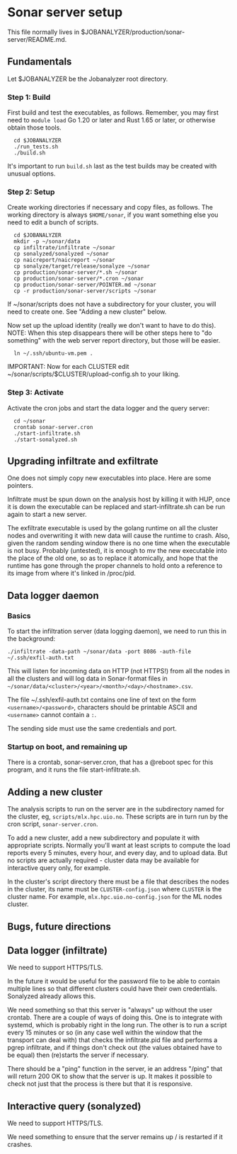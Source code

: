 # Sonar server setup

This file normally lives in $JOBANALYZER/production/sonar-server/README.md.

## Fundamentals

Let $JOBANALYZER be the Jobanalyzer root directory.

### Step 1: Build

First build and test the executables, as follows.  Remember, you may first need to `module load` Go
1.20 or later and Rust 1.65 or later, or otherwise obtain those tools.

```
  cd $JOBANALYZER
  ./run_tests.sh
  ./build.sh
```

It's important to run `build.sh` last as the test builds may be created with unusual options.

### Step 2: Setup

Create working directories if necessary and copy files, as follows.  The working directory is always
`$HOME/sonar`, if you want something else you need to edit a bunch of scripts.

```
  cd $JOBANALYZER
  mkdir -p ~/sonar/data
  cp infiltrate/infiltrate ~/sonar
  cp sonalyzed/sonalyzed ~/sonar
  cp naicreport/naicreport ~/sonar
  cp sonalyze/target/release/sonalyze ~/sonar
  cp production/sonar-server/*.sh ~/sonar
  cp production/sonar-server/*.cron ~/sonar
  cp production/sonar-server/POINTER.md ~/sonar
  cp -r production/sonar-server/scripts ~/sonar
```

If ~/sonar/scripts does not have a subdirectory for your cluster, you will need to create one.  See
"Adding a new cluster" below.

Now set up the upload identity (really we don't want to have to do this).  NOTE: When this step
disappears there will be other steps here to "do something" with the web server report directory,
but those will be easier.

```
  ln ~/.ssh/ubuntu-vm.pem .
```

IMPORTANT: Now for each CLUSTER edit ~/sonar/scripts/$CLUSTER/upload-config.sh to your liking.

### Step 3: Activate

Activate the cron jobs and start the data logger and the query server:

```
  cd ~/sonar
  crontab sonar-server.cron
  ./start-infiltrate.sh
  ./start-sonalyzed.sh
```

## Upgrading infiltrate and exfiltrate

One does not simply copy new executables into place.  Here are some pointers.

Infiltrate must be spun down on the analysis host by killing it with HUP, once it is down the executable
can be replaced and start-infiltrate.sh can be run again to start a new server.

The exfiltrate executable is used by the golang runtime on all the cluster nodes and overwriting it
with new data will cause the runtime to crash.  Also, given the random sending window there is no
one time when the executable is not busy.  Probably (untested), it is enough to mv the new
executable into the place of the old one, so as to replace it atomically, and hope that the runtime
has gone through the proper channels to hold onto a reference to its image from where it's linked in
/proc/pid.

## Data logger daemon

### Basics

To start the infiltration server (data logging daemon), we need to run this in the background:

```
./infiltrate -data-path ~/sonar/data -port 8086 -auth-file ~/.ssh/exfil-auth.txt
```

This will listen for incoming data on HTTP (not HTTPS!) from all the nodes in all the clusters and
will log data in Sonar-format files in `~/sonar/data/<cluster>/<year>/<month>/<day>/<hostname>.csv`.

The file ~/.ssh/exfil-auth.txt contains one line of text on the form `<username>/<password>`,
characters should be printable ASCII and `<username>` cannot contain a `:`.

The sending side must use the same credentials and port.

### Startup on boot, and remaining up

There is a crontab, sonar-server.cron, that has a @reboot spec for this program, and it runs the
file start-infiltrate.sh.

## Adding a new cluster

The analysis scripts to run on the server are in the subdirectory named for the cluster, eg,
`scripts/mlx.hpc.uio.no`.  These scripts are in turn run by the cron script, `sonar-server.cron`.

To add a new cluster, add a new subdirectory and populate it with appropriate scripts.  Normally
you'll want at least scripts to compute the load reports every 5 minutes, every hour, and every day,
and to upload data.  But no scripts are actually required - cluster data may be available for
interactive query only, for example.

In the cluster's script directory there must be a file that describes the nodes in the cluster, its
name must be `CLUSTER-config.json` where `CLUSTER` is the cluster name.  For example,
`mlx.hpc.uio.no-config.json` for the ML nodes cluster.

## Bugs, future directions

## Data logger (infiltrate)

We need to support HTTPS/TLS.

In the future it would be useful for the password file to be able to contain multiple lines so that
different clusters could have their own credentials.  Sonalyzed already allows this.

We need something so that this server is "always" up without the user crontab.  There are a couple
of ways of doing this.  One is to integrate with systemd, which is probably right in the long run.
The other is to run a script every 15 minutes or so (in any case well within the window that the
transport can deal with) that checks the infiltrate.pid file and performs a pgrep infiltrate, and if
things don't check out (the values obtained have to be equal) then (re)starts the server if
necessary.

There should be a "ping" function in the server, ie an address "/ping" that will return 200 OK to
show that the server is up.  It makes it possible to check not just that the process is there but
that it is responsive.

## Interactive query (sonalyzed)

We need to support HTTPS/TLS.

We need something to ensure that the server remains up / is restarted if it crashes.
